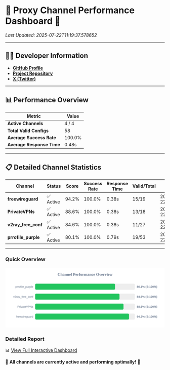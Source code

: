 # 🌟 Proxy Channel Performance Dashboard 🌟

_Last Updated: 2025-07-22T11:19:37.578652_

---

## 👩‍💻 Developer Information

- **[GitHub Profile](https://github.com/4n0nymou3)**  
- **[Project Repository](https://github.com/4n0nymou3/multi-proxy-config-fetcher)**  
- **[X (Twitter)](https://x.com/4n0nymou3)**  

---

## 📊 Performance Overview

| Metric                | Value       |
|-----------------------|-------------|
| **Active Channels**   | 4 / 4       |
| **Total Valid Configs** | 58          |
| **Average Success Rate** | 100.0%      |
| **Average Response Time** | 0.48s       |

---

## 📋 Detailed Channel Statistics

| Channel          | Status     | Score  | Success Rate | Response Time | Valid/Total | Last Success               |
|------------------|------------|--------|--------------|---------------|-------------|----------------------------|
| **freewireguard**  | ✅ Active  | 94.2%  | 100.0% | 0.38s         | 15/19       | 2025-07-22T11:19:37.576710 |
| **PrivateVPNs**  | ✅ Active  | 88.6%  | 100.0% | 0.38s         | 13/18       | 2025-07-22T11:19:37.160750 |
| **v2ray_free_conf**  | ✅ Active  | 84.6%  | 100.0% | 0.38s         | 11/27       | 2025-07-22T11:19:36.747069 |
| **prrofile_purple**  | ✅ Active  | 80.1%  | 100.0% | 0.79s         | 19/53       | 2025-07-22T11:19:36.302861 |

---

### Quick Overview
<div align="center">
  <a href="https://raw.githubusercontent.com/nullluser/NullRepo/refs/heads/main/assets/channel_stats_chart.svg">
    <img src="https://raw.githubusercontent.com/nullluser/NullRepo/refs/heads/main/assets/channel_stats_chart.svg" alt="Source Performance Statistics" width="800">
  </a>
</div>

### Detailed Report
📊 [View Full Interactive Dashboard](https://htmlpreview.github.io/?https://github.com/nullluser/NullRepo/blob/main/assets/performance_report.html)

🎉 **All channels are currently active and performing optimally!** 🎉
